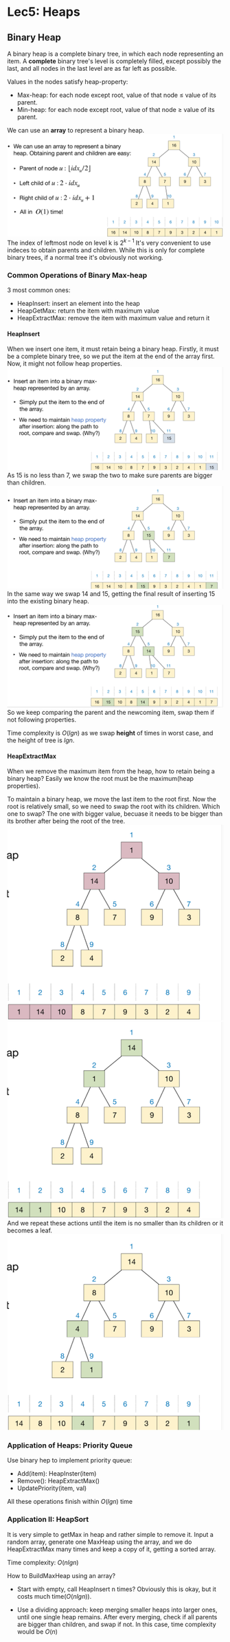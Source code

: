 # Lec5: Heaps
## Binary Heap
A binary heap is a complete binary tree, in which each node representing an item.
A **complete** binary tree's level is completely filled, except possibly the last, and all nodes in the last level are as far left as possible.

Values in the nodes satisfy heap-property:
- Max-heap: for each node except root, value of that node $\leq$ value of its parent.
- Min-heap: for each node except root, value of that node $\geq$ value of its parent.

We can use an **array** to represent a binary heap.
![binaryheap](image/lec5/1.png)
The index of leftmost node on level k is $2^{k-1}$
It's very convenient to use indeces to obtain parents and children.
While this is only for complete binary trees, if a normal tree it's obviously not working.

### Common Operations of Binary Max-heap
3 most common ones:
- HeapInsert: insert an element into the heap
- HeapGetMax: return the item with maximum value
- HeapExtractMax: remove the item with maximum value and return it

#### HeapInsert
When we insert one item, it must retain being a binary heap.
Firstly, it must be a complete binary tree, so we put the item at the end of the array first.
Now, it might not follow heap properties.
![binaryheap](image/lec5/2.png)
As 15 is no less than 7, we swap the two to make sure parents are bigger than children.
![binaryheap](image/lec5/3.png)
In the same way we swap 14 and 15, getting the final result of inserting 15 into the existing binary heap.
![binaryheap](image/lec5/4.png)
So we keep comparing the parent and the newcoming item, swap them if not following properties.

Time complexity is $O(lgn)$ as we swap **height** of times in worst case, and the height of tree is $lgn$.

#### HeapExtractMax
When we remove the maximum item from the heap, how to retain being a binary heap?
Easily we know the root must be the maximum(heap properties).

To maintain a binary heap, we move the last item to the root first.
Now the root is relatively small, so we need to swap the root with its children.
Which one to swap? The one with bigger value, becuase it needs to be bigger than its brother after being the root of the tree.
![binaryheap](image/lec5/5.png)
![binaryheap](image/lec5/6.png)
And we repeat these actions until the item is no smaller than its children or it becomes a leaf.
![binaryheap](image/lec5/7.png)

### Application of Heaps: Priority Queue
Use binary hep to implement priority queue:
- Add(item): HeapInster(item)
- Remove(): HeapExtractMax()
- UpdatePriority(item, val)

All these operations finish within $O(lgn)$ time

### Application II: HeapSort
It is very simple to getMax in heap and rather simple to remove it.
Input a random array, generate one MaxHeap using the array, and we do HeapExtractMax many times and keep a copy of it, getting a sorted array.

Time complexity: $O(nlgn)$

How to BuildMaxHeap using an array?
- Start with empty, call HeapInsert n times?
Obviously this is okay, but it costs much time($O(nlgn)$).

- Use a dividing approach: keep merging smaller heaps into larger ones, until one single heap remains.
After every merging, check if all parents are bigger than children, and swap if not.
In this case, time complexity would be $O(n)$
